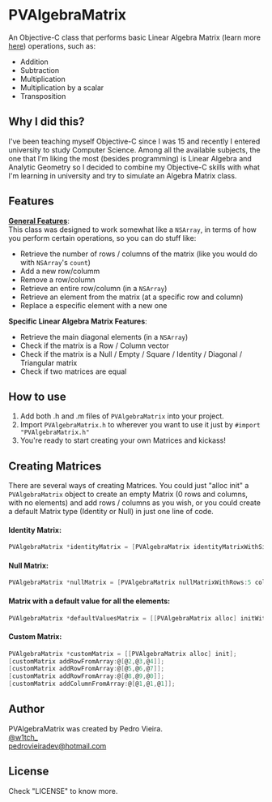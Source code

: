 PVAlgebraMatrix
===============
An Objective-C class that performs basic Linear Algebra Matrix (learn more <a target="_blank" href="http://en.wikipedia.org/wiki/Matrix_(mathematics)">here</a>) operations, such as:
* Addition
* Subtraction
* Multiplication
* Multiplication by a scalar
* Transposition


Why I did this?
----------------
I've been teaching myself Objective-C since I was 15 and recently I entered university to study Computer Science. Among all the available subjects, the one that I'm liking the most (besides programming) is Linear Algebra and Analytic Geometry so I decided to combine my Objective-C skills with what I'm learning in university and try to simulate an Algebra Matrix class.

Features
----------------
<b><u>General Features</u></b>:<br>
This class was designed to work somewhat like a `NSArray`, in terms of how you perform certain operations, so you can do stuff like:
* Retrieve the number of rows / columns of the matrix (like you would do with `NSArray`'s `count`)
* Add a new row/columm
* Remove a row/column
* Retrieve an entire row/column (in a `NSArray`)
* Retrieve an element from the matrix (at a specific row and column)
* Replace a especific element with a new one

<b>Specific Linear Algebra Matrix Features</b>:<br>
* Retrieve the main diagonal elements (in a `NSArray`)
* Check if the matrix is a Row / Column vector
* Check if the matrix is a Null / Empty / Square / Identity / Diagonal / Triangular matrix
* Check if two matrices are equal

How to use
----------------
1.  Add both .h and .m files of `PVAlgebraMatrix` into your project.
2.  Import `PVAlgebraMatrix.h` to wherever you want to use it just by `#import "PVAlgebraMatrix.h"`
3.  You're ready to start creating your own Matrices and kickass!

Creating Matrices
----------------
There are several ways of creating Matrices. You could just "alloc init" a `PVAlgebraMatrix` object to create an empty Matrix (0 rows and columns, with no elements) and add rows / columns as you wish, or you could create a default Matrix type (Identity or Null) in just one line of code.<br>
#### Identity Matrix:
``` objective-c
PVAlgebraMatrix *identityMatrix = [PVAlgebraMatrix identityMatrixWithSize:5];
```
#### Null Matrix:
``` objective-c
PVAlgebraMatrix *nullMatrix = [PVAlgebraMatrix nullMatrixWithRows:5 columns:5];
```
#### Matrix with a default value for all the elements:
``` objective-c
PVAlgebraMatrix *defaultValuesMatrix = [[PVAlgebraMatrix alloc] initWithRows:4 columns:5 setDefaultValueForAllElements:5];
```
#### Custom Matrix:
``` objective-c
PVAlgebraMatrix *customMatrix = [[PVAlgebraMatrix alloc] init];
[customMatrix addRowFromArray:@[@2,@3,@4]];
[customMatrix addRowFromArray:@[@5,@6,@7]];
[customMatrix addRowFromArray:@[@8,@9,@0]];
[customMatrix addColumnFromArray:@[@1,@1,@1]];
```

Author
----------------
PVAlgebraMatrix was created by Pedro Vieira.<br>
[@w1tch_](https://twitter.com/w1tch_)  
<a href="mailto:pedrovieiradev@hotmail.com?Subject=PVAsyncImageView">pedrovieiradev@hotmail.com</a>

License
----------------
Check "LICENSE" to know more.
